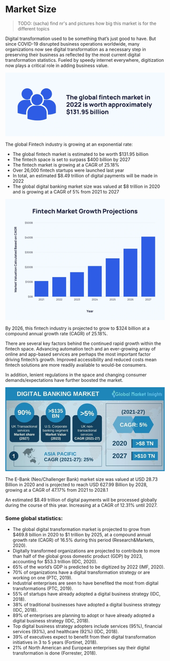# Market Size

> TODO: (sacha)  find nr's and pictures how big this market is for the different topics

Digital transformation used to be something that’s just good to have. But since COVID-19 disrupted business operations worldwide, many organizations now see digital transformation as a necessary step in preserving their business as reflected by the most current digital transformation statistics. Fueled by speedy internet everywhere, digitization now plays a critical role in adding business value.

![](img/fintech_market_size.png)

The global Fintech industry is growing at an exponential rate: 
- The global fintech market is estimated to be worth $131.95 billion
- The fintech space is set to surpass $400 billion by 2027
- The fintech market is growing at a CAGR of 25.18%
- Over 26,000 fintech startups were launched last year
- In total, an estimated $8.49 trillion of digital payments will be made in 2022
- The global digital banking market size was valued at $8 trillion in 2020 and is growing at a CAGR of 5% from 2021 to 2027

![](img/fintech_market_growth.png)

By 2026, this fintech industry is projected to grow to $324 billion at a compound annual growth rate (CAGR) of 25.18%. 

There are several key factors behind the continued rapid growth within the fintech space. Advancing automation tech and an ever-growing array of online and app-based services are perhaps the most important factor driving fintech’s growth. Improved accessibility and reduced costs mean fintech solutions are more readily available to would-be consumers.

In addition, lenient regulations in the space and changing consumer demands/expectations have further boosted the market.

![](img/digital_banking_market.png)

The E-Bank (Neo/Challenger Bank) market size was valued at USD 28.73 Billion in 2020 and is projected to reach USD 627.99 Billion by 2028, growing at a CAGR of 47.17% from 2021 to 2028.1  

An estimated $8.49 trillion of digital payments will be processed globally during the course of this year. Increasing at a CAGR of 12.31% until 2027.

### Some global statistics: 

- The global digital transformation market is projected to grow from $469.8 billion in 2020 to $1 trillion by 2025, at a compound annual growth rate (CAGR) of 16.5% during this period (Research&Markets, 2020).
- Digitally transformed organizations are projected to contribute to more than half of the global gross domestic product (GDP) by 2023, accounting for $53.3 trillion (IDC, 2020).
- 65% of the world’s GDP is predicted to be digitized by 2022 (IMF, 2020).
- 70% of organizations have a digital transformation strategy or are working on one (PTC, 2019).
- Industrial enterprises are seen to have benefited the most from digital transformations (PTC, 2019).
- 55% of startups have already adopted a digital business strategy (IDC, 2018).
- 38% of traditional businesses have adopted a digital business strategy (IDC, 2018).
- 89% of enterprises are planning to adopt or have already adopted a digital business strategy (IDC, 2018).
- Top digital business strategy adopters include services (95%), financial services (93%), and healthcare (92%) (IDC, 2018).
- 39% of executives expect to benefit from their digital transformation initiatives in 3 to 5 years (Fortinet, 2018).
- 21% of North American and European enterprises say their digital transformation is done (Forrester, 2018).